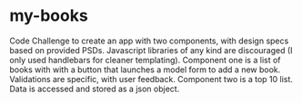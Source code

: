 # my-books
Code Challenge to create an app with two components, with design specs based on provided PSDs. Javascript libraries of any kind are discouraged (I only used handlebars for cleaner templating). Component one is a list of books with with a button that launches a model form to add a new book. Validations are specific, with user feedback. Component two is a top 10 list. Data is accessed and stored as a json object. 
